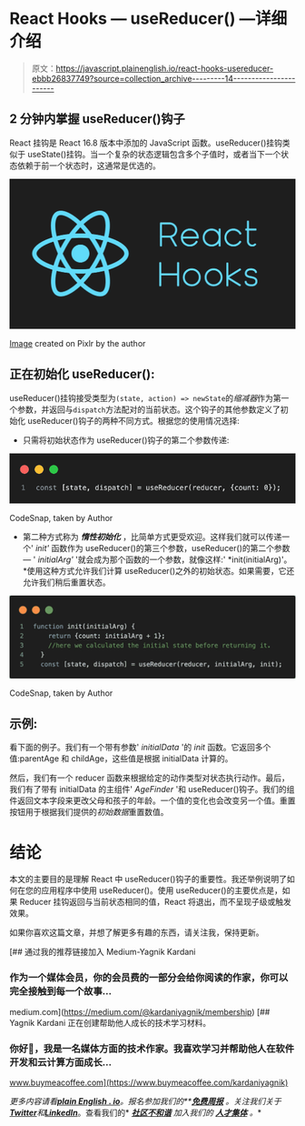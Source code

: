 # React Hooks — useReducer() —详细介绍

> 原文：<https://javascript.plainenglish.io/react-hooks-usereducer-ebbb26837749?source=collection_archive---------14----------------------->

## 2 分钟内掌握 useReducer()钩子

React 挂钩是 React 16.8 版本中添加的 JavaScript 函数。useReducer()挂钩类似于 useState()挂钩。当一个复杂的状态逻辑包含多个子值时，或者当下一个状态依赖于前一个状态时，这通常是优选的。

![](img/71ba420967fd98d0ee6ccfed918eae1d.png)

[Image](https://pixlr.com/x/#editor) created on Pixlr by the author

## 正在初始化 useReducer():

useReducer()挂钩接受类型为`(state, action) => newState`的*缩减器*作为第一个参数，并返回与`dispatch`方法配对的当前状态。这个钩子的其他参数定义了初始化 useReducer()钩子的两种不同方式。根据您的使用情况选择:

*   只需将初始状态作为 useReducer()钩子的第二个参数传递:

![](img/bc9bbb6603571606c556d709f24362d2.png)

CodeSnap, taken by Author

*   第二种方式称为 ***惰性初始化*** ，比简单方式更受欢迎。这样我们就可以传递一个' *init'* 函数作为 useReducer()的第三个参数，useReducer()的第二个参数— ' *initialArg'* '就会成为那个函数的一个参数，就像这样:' *init(initialArg)'。*使用这种方式允许我们计算 useReducer()之外的初始状态。如果需要，它还允许我们稍后重置状态。

![](img/e9bc848fcf7c19c560fcdabd07c53a78.png)

CodeSnap, taken by Author

## 示例:

看下面的例子。我们有一个带有参数' *initialData* '的 *init* 函数。它返回多个值:parentAge 和 childAge，这些值是根据 initialData 计算的。

然后，我们有一个 reducer 函数来根据给定的动作类型对状态执行动作。最后，我们有了带有 initialData 的主组件' *AgeFinder* '和 useReducer()钩子。我们的组件返回文本字段来更改父母和孩子的年龄。一个值的变化也会改变另一个值。重置按钮用于根据我们提供的*初始数据*重置数值。

# 结论

本文的主要目的是理解 React 中 useReducer()钩子的重要性。我还举例说明了如何在您的应用程序中使用 useReducer()。使用 useReducer()的主要优点是，如果 Reducer 挂钩返回与当前状态相同的值，React 将退出，而不呈现子级或触发效果。

如果你喜欢这篇文章，并想了解更多有趣的东西，请关注我，保持更新。

[](https://medium.com/@kardaniyagnik/membership) [## 通过我的推荐链接加入 Medium-Yagnik Kardani

### 作为一个媒体会员，你的会员费的一部分会给你阅读的作家，你可以完全接触到每一个故事…

medium.com](https://medium.com/@kardaniyagnik/membership) [](https://www.buymeacoffee.com/kardaniyagnik) [## Yagnik Kardani 正在创建帮助他人成长的技术学习材料。

### 你好👋，我是一名媒体方面的技术作家。我喜欢学习并帮助他人在软件开发和云计算方面成长…

www.buymeacoffee.com](https://www.buymeacoffee.com/kardaniyagnik) 

*更多内容请看*[***plain English . io***](https://plainenglish.io/)*。报名参加我们的**[***免费周报***](http://newsletter.plainenglish.io/) *。关注我们关于*[***Twitter***](https://twitter.com/inPlainEngHQ)*和*[***LinkedIn***](https://www.linkedin.com/company/inplainenglish/)*。查看我们的* [***社区不和谐***](https://discord.gg/GtDtUAvyhW) *加入我们的* [***人才集体***](https://inplainenglish.pallet.com/talent/welcome) *。**